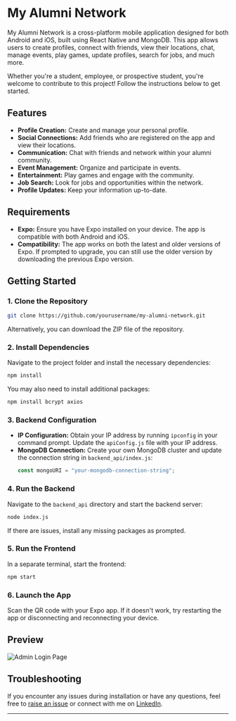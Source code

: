 # My Alumni Network

My Alumni Network is a cross-platform mobile application designed for both Android and iOS, built using React Native and MongoDB. This app allows users to create profiles, connect with friends, view their locations, chat, manage events, play games, update profiles, search for jobs, and much more.

Whether you're a student, employee, or prospective student, you're welcome to contribute to this project! Follow the instructions below to get started.

## Features
- **Profile Creation:** Create and manage your personal profile.
- **Social Connections:** Add friends who are registered on the app and view their locations.
- **Communication:** Chat with friends and network within your alumni community.
- **Event Management:** Organize and participate in events.
- **Entertainment:** Play games and engage with the community.
- **Job Search:** Look for jobs and opportunities within the network.
- **Profile Updates:** Keep your information up-to-date.

## Requirements
- **Expo:** Ensure you have Expo installed on your device. The app is compatible with both Android and iOS.
- **Compatibility:** The app works on both the latest and older versions of Expo. If prompted to upgrade, you can still use the older version by downloading the previous Expo version.

## Getting Started

### 1. Clone the Repository
```bash
git clone https://github.com/yourusername/my-alumni-network.git
```
Alternatively, you can download the ZIP file of the repository.

### 2. Install Dependencies
Navigate to the project folder and install the necessary dependencies:
```bash
npm install
```
You may also need to install additional packages:
```bash
npm install bcrypt axios
```

### 3. Backend Configuration
- **IP Configuration:** Obtain your IP address by running `ipconfig` in your command prompt. Update the `apiConfig.js` file with your IP address.
- **MongoDB Connection:** Create your own MongoDB cluster and update the connection string in `backend_api/index.js`:
  ```javascript
  const mongoURI = "your-mongodb-connection-string";
  ```

### 4. Run the Backend
Navigate to the `backend_api` directory and start the backend server:
```bash
node index.js
```
If there are issues, install any missing packages as prompted.

### 5. Run the Frontend
In a separate terminal, start the frontend:
```bash
npm start
```

### 6. Launch the App
Scan the QR code with your Expo app. If it doesn't work, try restarting the app or disconnecting and reconnecting your device.

## Preview
![Admin Login Page](assets/admin-login.jpg)


## Troubleshooting
If you encounter any issues during installation or have any questions, feel free to [raise an issue](https://github.com/rajulorencemurmu/my-alumni-network/issues) or connect with me on [LinkedIn](https://www.linkedin.com/in/raju-lorence-murmu).

---
